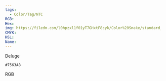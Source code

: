 ```yaml
---
tags:
  - Color/Tag/NTC
RGB:
Hex:
img: https://filedn.com/l0hpzxl1f01yT7GHxtF8cyk/Color%20Snake/standard_csv_to_svg//7563A8.svg
CMYK:
HSL:
Name:
---
```

Deluge
```palette
#7563A8
```
RGB

